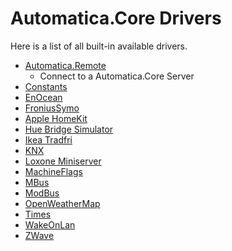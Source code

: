 # Automatica.Core Drivers

Here is a list of all built-in available drivers.

* [Automatica.Remote](./automatica.driver.automatica.remote)
    * Connect to a Automatica.Core Server
* [Constants](./automatica.driver.constants)
* [EnOcean](./automatica.driver.enocean)
* [FroniusSymo](./automatica.driver.froniussymo)
* [Apple HomeKit](./automatica.driver.homekit)
* [Hue Bridge Simulator](./automatica.driver.huebridgesimulator)
* [Ikea Tradfri](./automatica.driver.ikeatradfri)
* [KNX](./automatica.driver.knx)
* [Loxone Miniserver](./automatica.driver.loxone.miniserver)
* [MachineFlags](./automatica.driver.machineflags)
* [MBus](./automatica.driver.mbus)
* [ModBus](./automatica.driver.modbus)
* [OpenWeatherMap](./automatica.driver.openweathermap.driver)
* [Times](./automatica.driver.times)
* [WakeOnLan](./automatica.driver.wakeonlan)
* [ZWave](./automatica.driver.zwave)
